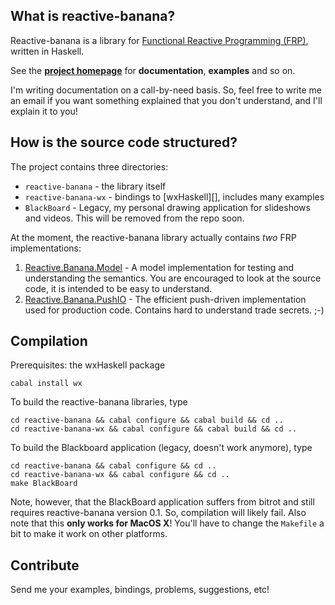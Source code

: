 ## What is reactive-banana?

Reactive-banana is a library for [Functional Reactive Programming (FRP)][frp], written in Haskell.

See the **[project homepage][homepage]** for **documentation**, **examples** and so on.

  [homepage]: http://haskell.org/haskellwiki/Reactive-banana
  [frp]: http://haskell.org/haskellwiki/Functional_Reactive_Programming

I'm writing documentation on a call-by-need basis. So, feel free to write me an email if you want something explained that you don't understand, and I'll explain it to you!

## How is the source code structured?

The project contains three directories:

* `reactive-banana` - the library itself
* `reactive-banana-wx` - bindings to [wxHaskell][], includes many examples
* `BlackBoard` - Legacy, my personal drawing application for slideshows and videos. This will be removed from the repo soon.

At the moment, the reactive-banana library actually contains *two* FRP implementations:

1. [Reactive.Banana.Model][model] - A model implementation for testing and understanding the semantics. You are encouraged to look at the source code, it is intended to be easy to understand.
2. [Reactive.Banana.PushIO][pushio] - The efficient push-driven implementation used for production code. Contains hard to understand trade secrets. ;-)

  [model]: https://github.com/HeinrichApfelmus/reactive-banana/blob/master/reactive-banana/src/Reactive/Banana/Model.hs
  [pushio]: https://github.com/HeinrichApfelmus/reactive-banana/blob/master/reactive-banana/src/Reactive/Banana/PushIO.hs

## Compilation

Prerequisites: the wxHaskell package

    cabal install wx

To build the reactive-banana libraries, type

    cd reactive-banana && cabal configure && cabal build && cd ..
    cd reactive-banana-wx && cabal configure && cabal build && cd ..

To build the Blackboard application (legacy, doesn't work anymore), type

    cd reactive-banana && cabal configure && cd ..
    cd reactive-banana-wx && cabal configure && cd ..
    make BlackBoard

Note, however, that the BlackBoard application suffers from bitrot and still requires reactive-banana version 0.1. So, compilation will likely fail. Also note that this **only works for MacOS X**! You'll have to change the `Makefile` a bit to make it work on other platforms.

## Contribute

Send me your examples, bindings, problems, suggestions, etc!

